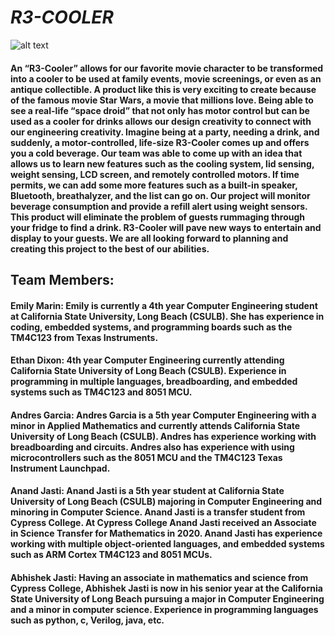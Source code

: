 # *R3-COOLER*
![alt text](https://cdn.discordapp.com/attachments/1014733192651092028/1042934771090718901/IMG_2091.png)
#### An “R3-Cooler” allows for our favorite movie character to be transformed into a cooler to be used at family events, movie screenings, or even as an antique collectible. A product like this is very exciting to create because of the famous movie Star Wars, a movie that millions love. Being able to see a real-life “space droid” that not only has motor control but can be used as a cooler for drinks allows our design creativity to connect with our engineering creativity. Imagine being at a party, needing a drink, and suddenly, a motor-controlled, life-size R3-Cooler comes up and offers you a cold beverage. Our team was able to come up with an idea that allows us to learn new features such as the cooling system, lid sensing, weight sensing, LCD screen, and remotely controlled motors. If time permits, we can add some more features such as a built-in speaker, Bluetooth, breathalyzer, and the list can go on. Our project will monitor beverage consumption and provide a refill alert using weight sensors. This product will eliminate the problem of guests rummaging through your fridge to find a drink. R3-Cooler will pave new ways to entertain and display to your guests. We are all looking forward to planning and creating this project to the best of our abilities.

## Team Members:
#### Emily Marin: Emily is currently a 4th year Computer Engineering student at California State University, Long Beach (CSULB). She has experience in coding, embedded systems, and programming boards such as the TM4C123 from Texas Instruments. 
#### Ethan Dixon: 4th year Computer Engineering currently attending California State University of Long Beach (CSULB). Experience in programming in multiple languages, breadboarding, and embedded systems such as TM4C123 and 8051 MCU. 
#### Andres Garcia: Andres Garcia is a 5th year Computer Engineering with a minor in Applied Mathematics and currently attends California State University of Long Beach (CSULB). Andres has experience working with breadboarding and circuits. Andres also has experience with using microcontrollers such as the 8051 MCU and the TM4C123 Texas Instrument Launchpad. 
#### Anand Jasti: Anand Jasti is a 5th year student at California State University of Long Beach (CSULB) majoring in Computer Engineering and minoring in Computer Science. Anand Jasti is a transfer student from Cypress College. At Cypress College Anand Jasti received an Associate in Science Transfer for Mathematics in 2020. Anand Jasti has experience working with multiple object-oriented languages, and embedded systems such as ARM Cortex TM4C123 and 8051 MCUs.
#### Abhishek Jasti:  Having an associate in mathematics and science from Cypress College, Abhishek Jasti is now in his senior year at the California State University of Long Beach pursuing a major in Computer Engineering and a minor in computer science. Experience in programming languages such as python, c, Verilog, java, etc. 
